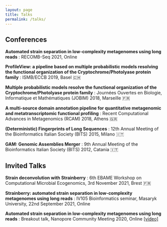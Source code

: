 ```yaml
---
layout: page
title: Talks
permalink: /talks/
---
```


## Conferences

**Automated strain separation in low-complexity metagenomes using long reads**
: RECOMB-Seq 2021, Online

**ProfileView: a pipeline based on multiple probabilistic models resolving the functional organization of the Cryptochrome/Photolyase protein family**
: ISMB/ECCB 2019, Basel 🇨🇭

**Multiple probabilistic models resolve the functional organization of the Cryptochrome/Photolyase protein family**
: Journées Ouvertes en Biologie, Informatique et Mathématiques (JOBIM) 2018, Marseille 🇫🇷

**A multi-source domain annotation pipeline for quantitative metagenomic and metatranscriptomic functional profiling**
: Recent Computational Advances in Metagenomics (RCAM) 2018, Athens 🇬🇷

**(Deterministic) Fingerprints of Long Sequences**
: 12th Annual Meeting of the Bioinformatics Italian Society (BITS) 2015, Milano 🇮🇹

**GAM: Genomic Assemblies Merger**
: 9th Annual Meeting of the Bioinformatics Italian Society (BITS) 2012, Catania 🇮🇹

## Invited Talks

**Strain deconvolution with Strainberry**
: 6th EBAME Workshop on Computational Microbial Ecogenomics, 3rd November 2021, Brest 🇫🇷

**Strainberry: automated strain separation in low-complexity metagenomes using long reads**
: IV105 Bioinformatics seminar, Masaryk University, 22nd September 2021, Online

**Automated strain separation in low-complexity metagenomes using long reads**
: Breakout talk, Nanopore Community Meeting 2020, Online [[video]](https://www.youtube.com/watch?v=xJ5H3N-kD74)

